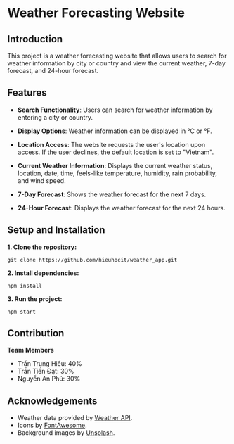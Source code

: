 # Weather Forecasting Website


## Introduction
This project is a weather forecasting website that allows users to search for weather information by city or country and view the current weather, 7-day forecast, and 24-hour forecast.


## Features
- **Search Functionality**: Users can search for weather information by entering a city or country.

- **Display Options**: Weather information can be displayed in °C or °F.

- **Location Access**: The website requests the user's location upon access. If the user declines, the default location is set to "Vietnam".

- **Current Weather Information**: Displays the current weather status, location, date, time, feels-like temperature, humidity, rain probability, and wind speed.

- **7-Day Forecast**: Shows the weather forecast for the next 7 days.

- **24-Hour Forecast**: Displays the weather forecast for the next 24 hours.


## Setup and Installation
**1. Clone the repository:**

```
git clone https://github.com/hieuhocit/weather_app.git
```

**2. Install dependencies:**

```
npm install
```

**3. Run the project:**

```
npm start
```


## Contribution
**Team Members**
- Trần Trung Hiếu: 40%
- Trần Tiến Đạt: 30%
- Nguyễn An Phú: 30%


## Acknowledgements
* Weather data provided by [Weather API](https://www.weatherapi.com/).
* Icons by [FontAwesome](https://fontawesome.com/).
* Background images by [ Unsplash](https://unsplash.com/).

